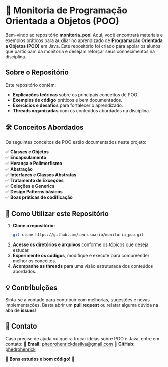 # 📌 Monitoria de Programação Orientada a Objetos (POO)

Bem-vindo ao repositório **monitoria_poo**! Aqui, você encontrará materiais e exemplos práticos para auxiliar no aprendizado de **Programação Orientada a Objetos (POO)** em Java. Este repositório foi criado para apoiar os alunos que participam da monitoria e desejam reforçar seus conhecimentos na disciplina.

## Sobre o Repositório

Este repositório contém:
-  **Explicações teóricas** sobre os principais conceitos de POO.
-  **Exemplos de código** práticos e bem documentados.
-  **Exercícios e desafios** para fortalecer o aprendizado.
-  **Threads organizadas** com os conteúdos abordados na disciplina.

## 🛠️ Conceitos Abordados

Os seguintes conceitos de POO estão documentados neste projeto:

✅ **Classes e Objetos**  
✅ **Encapsulamento**  
✅ **Herança e Polimorfismo**  
✅ **Abstração**  
✅ **Interfaces e Classes Abstratas**  
✅ **Tratamento de Exceções**  
✅ **Coleções e Generics**  
✅ **Design Patterns básicos**  
✅ **Boas práticas de codificação**  

## 🚀 Como Utilizar este Repositório

1. **Clone o repositório:**
   ```bash
   git clone https://github.com/seu-usuario/monitoria_poo.git
   ```
2. **Acesse os diretórios e arquivos** conforme os tópicos que deseja estudar.
3. **Experimente os códigos**, modifique e execute para compreender melhor os conceitos.
4. **Acompanhe as threads** para uma visão estruturada dos conteúdos abordados.

## 💡 Contribuições

Sinta-se à vontade para contribuir com melhorias, sugestões e novas implementações. Basta abrir um **pull request** ou relatar alguma dúvida na aba de **issues**!

## 📩 Contato

Caso precise de ajuda ou queira trocar ideias sobre POO e Java, entre em contato:
📧 **Email:** phedrohenrickdasilva@gmail.com
🐙 **GitHub:** [phedrohenrick](https://github.com/phedrohenrick)  

📌 **Bons estudos e bom código!** 🚀

